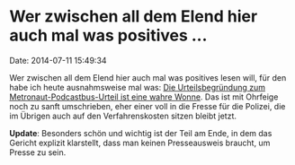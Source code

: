 Wer zwischen all dem Elend hier auch mal was positives \...
===========================================================

Date: 2014-07-11 15:49:34

Wer zwischen all dem Elend hier auch mal was positives lesen will, für
den habe ich heute ausnahmsweise mal was: [Die Urteilsbegründung zum
Metronaut-Podcastbus-Urteil ist eine wahre
Wonne](http://www.metronaut.de/2014/07/podcastbus-prozess-urteil-rechtskraeftig-urteilsbegruendung-eine-wahre-freude/).
Das ist mit Ohrfeige noch zu sanft umschrieben, eher einer voll in die
Fresse für die Polizei, die im Übrigen auch auf den Verfahrenskosten
sitzen bleibt jetzt.

**Update**: Besonders schön und wichtig ist der Teil am Ende, in dem das
Gericht explizit klarstellt, dass man keinen Presseausweis braucht, um
Presse zu sein.
